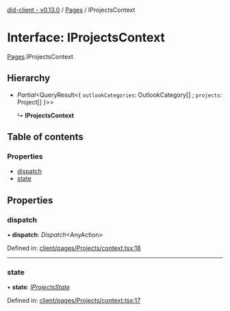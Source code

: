 [did-client - v0.13.0](../README.md) / [Pages](../modules/pages.md) / IProjectsContext

# Interface: IProjectsContext

[Pages](../modules/pages.md).IProjectsContext

## Hierarchy

* *Partial*<QueryResult<{ `outlookCategories`: OutlookCategory[] ; `projects`: Project[]  }\>\>

  ↳ **IProjectsContext**

## Table of contents

### Properties

- [dispatch](pages.iprojectscontext.md#dispatch)
- [state](pages.iprojectscontext.md#state)

## Properties

### dispatch

• **dispatch**: *Dispatch*<AnyAction\>

Defined in: [client/pages/Projects/context.tsx:18](https://github.com/Puzzlepart/did/blob/dev/client/pages/Projects/context.tsx#L18)

___

### state

• **state**: [*IProjectsState*](pages.iprojectsstate.md)

Defined in: [client/pages/Projects/context.tsx:17](https://github.com/Puzzlepart/did/blob/dev/client/pages/Projects/context.tsx#L17)
